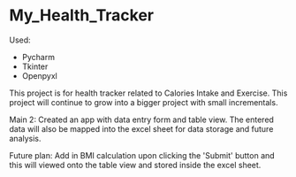 # My_Health_Tracker

Used: 
- Pycharm
- Tkinter
- Openpyxl

This project is for health tracker related to Calories Intake and Exercise. This project will continue to grow into a bigger project with small incrementals. 

Main 2: Created an app with data entry form and table view. The entered data will also be mapped into the excel sheet for data storage and future analysis. 

Future plan: Add in BMI calculation upon clicking the 'Submit' button and this will viewed onto the table view and stored inside the excel sheet. 
